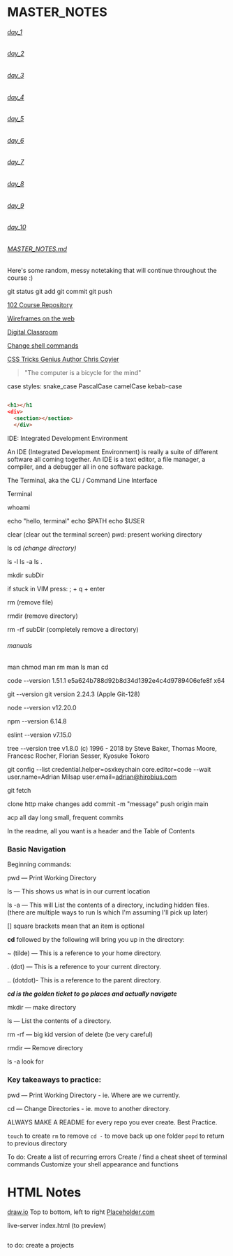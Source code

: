 # MASTER_NOTES

###### [day_1](day_1.md)
###### [day_2](day_2.md)
###### [day_3](day_3.md)
###### [day_4](day_4.md)
###### [day_5](day_5.md)
###### [day_6](day_6.md)
###### [day_7](day_7.md)
###### [day_8](day_8.md)
###### [day_9](day_9.md)
###### [day_10](day_10.md)

###### [MASTER_NOTES.md](MASTER_NOTES.md)


Here's some random, messy notetaking that will continue throughout the course :)


git status
git add
git commit
git push



[102 Course Repository](https://github.com/codefellows/seattle-102n48)

[Wireframes on the web](draw.io)

[Digital Classroom](https://campus.codefellows.org/)

[Change shell commands](https://shapeshed.com/unix-alias/)

[CSS Tricks Genius Author Chris Coyier](https://css-tricks.com/author/chriscoyier/)

> "The computer is a bicycle for the mind"


case styles:
snake_case
PascalCase
camelCase
kebab-case


```html

<h1></h1
<div>
  <section></section>
  </div>

```
  
IDE: Integrated Development Environment

An IDE (Integrated Development Environment) is really a suite of
different software all coming together. An IDE is a text editor, a file
manager, a compiler, and a debugger all in one software package.


The Terminal, aka the CLI / Command Line Interface



Terminal 

whoami

echo "hello, terminal"
echo $PATH
echo $USER

clear (clear out the terminal screen)
pwd: present working directory

ls
cd *(change directory)*

ls -l
ls -a
ls .

mkdir subDir


if stuck in VIM press: ; + q + enter

rm (remove file)

rmdir (remove directory)

rm -rf subDir (completely remove a directory)

###### manuals
man chmod
man rm
man ls
man cd


code --version
1.51.1
e5a624b788d92b8d34d1392e4c4d9789406efe8f
x64

git --version
git version 2.24.3 (Apple Git-128)

node --version
v12.20.0

npm --version
6.14.8

eslint --version
v7.15.0

tree --version
tree v1.8.0 (c) 1996 - 2018 by Steve Baker, Thomas Moore, Francesc Rocher, Florian Sesser, Kyosuke Tokoro 

git config --list
credential.helper=osxkeychain
core.editor=code --wait
user.name=Adrian Milsap
user.email=adrian@hirobius.com




git fetch



clone http
make changes
add
commit -m "message"
push origin main

acp all day long
small, frequent commits

In the readme, all you want is a header and the Table of Contents


### Basic Navigation 
Beginning commands:

pwd — Print Working Directory

ls — This shows us what is in our current location

ls -a — This will List the contents of a directory, including hidden files. (there are multiple ways to run ls which I'm assuming I'll pick up later)

[] square brackets mean that an item is optional


**cd** followed by the following will bring you up in the directory:

~ (tilde) — This is a reference to your home directory.

. (dot) — This is a reference to your current directory.

.. (dotdot)- This is a reference to the parent directory. 

***cd is the golden ticket to go places and actually navigate***


mkdir — make directory

ls — List the contents of a directory.

rm -rf — big kid version of delete (be very careful)

rmdir — Remove directory

ls -a look for 


### Key takeaways to practice:

pwd — Print Working Directory - ie. Where are we currently.

cd — Change Directories - ie. move to another directory.

ALWAYS MAKE A README for every repo you ever create. Best Practice.

```touch``` to create
```rm``` to remove
```cd -``` to move back up one folder
```popd``` to return to previous directory

To do:
Create a list of recurring errors
Create / find a cheat sheet of terminal commands
Customize your shell appearance and functions




# HTML Notes

[draw.io](draw.io)
Top to bottom, left to right
[Placeholder.com](placeholder.com)

live-server index.html (to preview)

<img src="">

to do:
create a projects 